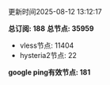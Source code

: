 更新时间2025-08-12 13:12:17

**总订阅: 188**
**总节点: 35959**
- vless节点: 11404
- hysteria2节点: 22

**google ping有效节点: 181**
